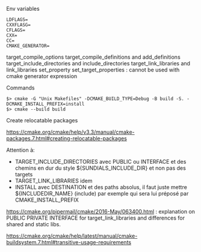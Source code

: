 Env variables

```
LDFLAGS=
CXXFLASG=
CFLAGS=
CXX=
CC=
CMAKE_GENERATOR=
```

target_compile_options
target_compile_definitions and add_definitions
target_include_directories and include_directories
target_link_libraries and link_libraries
set_property
set_target_properties : cannot be used with cmake generator expression

Commands
```
$> cmake -G "Unix Makefiles" -DCMAKE_BUILD_TYPE=Debug -B build -S. -DCMAKE_INSTALL_PREFIX=install
$> cmake --build build
```

Create relocatable packages

https://cmake.org/cmake/help/v3.3/manual/cmake-packages.7.html#creating-relocatable-packages

Attention à:
- TARGET_INCLUDE_DIRECTORIES avec PUBLIC ou INTERFACE et des chemins en dur du style ${SUNDIALS_INCLUDE_DIR} et non pas des targets
- TARGET_LINK_LIBRARIES idem
- INSTALL avec DESTINATION et des paths absolus, il faut juste mettre ${INCLUDEDIR_NAME} (include) par exemple qui sera lui préposé par CMAKE_INSTALL_PREFIX

https://cmake.org/pipermail/cmake/2016-May/063400.html : explanation on PUBLIC PRIVATE INTERFACE for target_link_libraries and differences for shared and static libs.

https://cmake.org/cmake/help/latest/manual/cmake-buildsystem.7.html#transitive-usage-requirements
